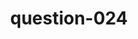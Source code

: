 ---
layout: question
title: question-024
number: 024
question: Name a plant people might grow themselves.
answer1: Tomatoes | 33
answer2: Flowers/Roses | 31
answer3: Apples | 14
answer4: Zucchini | 7
answer5: Plums | 4
answer6: Grass/Pot | 3
answer7:
answer8:
answer9:
answer10:
---
